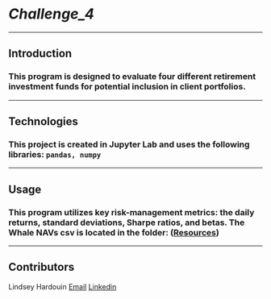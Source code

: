 # *Challenge_4*
---
## **Introduction**
### This program is designed to evaluate four different retirement investment funds for potential inclusion in client portfolios. 
---
## **Technologies**
### This project is created in Jupyter Lab and uses the following libraries: ```pandas, numpy```
---
## **Usage**
### This program utilizes key risk-management metrics: the daily returns, standard deviations, Sharpe ratios, and betas. The Whale NAVs csv is located in the folder: ([Resources](Resources))
---
## **Contributors**
Lindsey Hardouin
[Email](LindseyHardouin@gmail.com)
[Linkedin](www.linkedin.com/in/LindseyHardouin)

